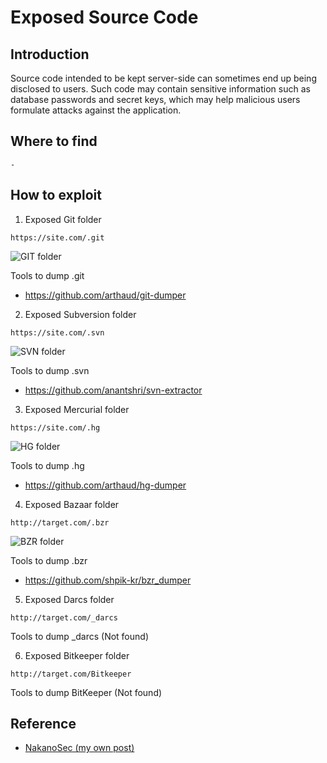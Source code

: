 # Exposed Source Code

## Introduction
Source code intended to be kept server-side can sometimes end up being disclosed to users. Such code may contain sensitive information such as database passwords and secret keys, which may help malicious users formulate attacks against the application.

## Where to find
`-`

## How to exploit
1. Exposed Git folder
```
https://site.com/.git
```
![GIT folder](https://1.bp.blogspot.com/-wTZOuULaqNw/XliI9jS0w3I/AAAAAAAAATA/VZxs7VL5PCY8FdnoKaEjS6AWpcjoJz4MgCLcBGAsYHQ/s1600/1.png)

Tools to dump .git
* https://github.com/arthaud/git-dumper

2. Exposed Subversion folder
```
https://site.com/.svn
```
![SVN folder](https://1.bp.blogspot.com/-5bC_EhFShgk/XliJqiw8pJI/AAAAAAAAATI/2HhrX0Ea3MwQ60Ax2tzNprNvulggPrZAACLcBGAsYHQ/s1600/1.png)

Tools to dump .svn
* https://github.com/anantshri/svn-extractor

3. Exposed Mercurial folder
```
https://site.com/.hg
```
![HG folder](https://1.bp.blogspot.com/-4FaqUeTlv4k/XliKHBOpgmI/AAAAAAAAATQ/sLdwhvSF-Jgn0WF5P-PouLp6uTeHUAOWACLcBGAsYHQ/s1600/1.png)

Tools to dump .hg
* https://github.com/arthaud/hg-dumper

4. Exposed Bazaar folder
```
http://target.com/.bzr
```
![BZR folder](https://1.bp.blogspot.com/-67WO_kL_iB8/XliKl1jggAI/AAAAAAAAATc/mWBw7igq05EdKR3JZmbXYN4LqjpBOrESgCLcBGAsYHQ/s1600/1.png)

Tools to dump .bzr
* https://github.com/shpik-kr/bzr_dumper

5. Exposed Darcs folder
```
http://target.com/_darcs
```

Tools to dump _darcs (Not found)

6. Exposed Bitkeeper folder
```
http://target.com/Bitkeeper
```

Tools to dump BitKeeper (Not found)

## Reference
* [NakanoSec (my own post)](https://www.nakanosec.com/2020/02/exposed-source-code-pada-website.html)
